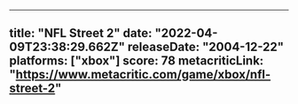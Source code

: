 
---
title: "NFL Street 2"
date: "2022-04-09T23:38:29.662Z"
releaseDate: "2004-12-22"
platforms: ["xbox"]
score: 78
metacriticLink: "https://www.metacritic.com/game/xbox/nfl-street-2"
---
